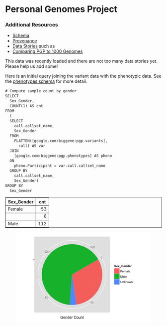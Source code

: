 <!-- R Markdown Documentation, DO NOT EDIT THE PLAIN MARKDOWN VERSION OF THIS FILE -->

<!-- Copyright 2014 Google Inc. All rights reserved. -->

<!-- Licensed under the Apache License, Version 2.0 (the "License"); -->
<!-- you may not use this file except in compliance with the License. -->
<!-- You may obtain a copy of the License at -->

<!--     http://www.apache.org/licenses/LICENSE-2.0 -->

<!-- Unless required by applicable law or agreed to in writing, software -->
<!-- distributed under the License is distributed on an "AS IS" BASIS, -->
<!-- WITHOUT WARRANTIES OR CONDITIONS OF ANY KIND, either express or implied. -->
<!-- See the License for the specific language governing permissions and -->
<!-- limitations under the License. -->

Personal Genomes Project
=================

### Additional Resources
* [Schema](https://bigquery.cloud.google.com/table/google.com:biggene:pgp.variants?pli=1)
* [Provenance](./provenance)
* [Data Stories](./data-stories) such as
 * [Comparing PGP to 1000 Genomes](./data-stories/comparing-pgp-to-1000genomes)




This data was recently loaded and there are not too many data stories yet.  Please help us add some!

Here is an initial query joining the variant data with the phenotypic data.  See the [phenotypes schema](https://bigquery.cloud.google.com/table/google.com:biggene:pgp.phenotypes?pli=1) for more detail.


```
# Compute sample count by gender
SELECT
  Sex_Gender,
  COUNT(1) AS cnt
FROM
  (
  SELECT
    call.callset_name,
    Sex_Gender
  FROM
    FLATTEN([google.com:biggene:pgp.variants],
      call) AS var
  JOIN
    [google.com:biggene:pgp.phenotypes] AS pheno
  ON
    pheno.Participant = var.call.callset_name
  GROUP BY
    call.callset_name,
    Sex_Gender)
GROUP BY
  Sex_Gender
```


<!-- html table generated in R 3.0.2 by xtable 1.7-3 package -->
<!-- Wed May 14 18:13:56 2014 -->
<TABLE border=1>
<TR> <TH> Sex_Gender </TH> <TH> cnt </TH>  </TR>
  <TR> <TD> Female </TD> <TD align="right">  53 </TD> </TR>
  <TR> <TD>  </TD> <TD align="right">   6 </TD> </TR>
  <TR> <TD> Male </TD> <TD align="right"> 112 </TD> </TR>
   </TABLE>


<img src="figure/gender.png" title="plot of chunk gender" alt="plot of chunk gender" style="display: block; margin: auto;" />

